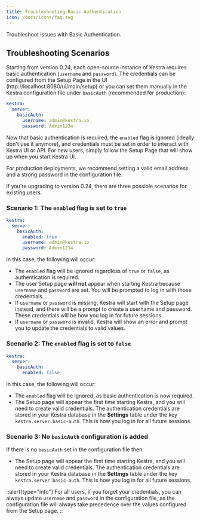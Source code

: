 ```yaml
---
title: Troubleshooting Basic Authentication
icon: /docs/icons/faq.svg
---
```


Troubleshoot issues with Basic Authentication.

## Troubleshooting Scenarios

Starting from version 0.24, each open-source instance of Kestra requires basic authentication (`username` and `password`). The credentials can be configured from the Setup Page in the UI (http://localhost:8080/ui/main/setup) or you can set them manually in the Kestra configuration file under `basicAuth` (recommended for production):

```yaml
kestra:
  server:
    basicAuth:
      username: admin@kestra.io
      password: Admin1234
```

Now that basic authentication is required, the `enabled` flag is ignored (ideally don't use it anymore), and credentials must be set in order to interact with Kestra UI or API. For new users, simply follow the Setup Page that will show up when you start Kestra UI. 

For production deployments, we recommend setting a valid email address and a strong password in the configuration file.

If you're upgrading to version 0.24, there are three possible scenarios for existing users.

### Scenario 1: The `enabled` flag is set to `true`

```yaml
kestra:
  server:
    basicAuth:
      enabled: true
      username: admin@kestra.io
      password: Admin1234
```

In this case, the following will occur:
- The `enabled` flag will be ignored regardless of `true` or `false`, as authentication is required.
- The user Setup page **will not** appear when starting Kestra because `username` and `password` are set. You will be prompted to log in with those credentials.
- If `username` or `password` is missing, Kestra will start with the Setup page instead, and there will be a prompt to create a username and password. These credentials will be how you log in for future sessions.
- If `username` or `password` is invalid, Kestra will show an error and prompt you to update the credentials to valid values.

### Scenario 2: The `enabled` flag is set to `false`

```yaml
kestra:
  server:
    basicAuth:
      enabled: false
```

In this case, the following will occur:
- The `enabled` flag will be ignored, as basic authentication is now required.
- The Setup page will appear the first time starting Kestra, and you will need to create valid credentials. The authentication credentials are stored in your Kestra database in the **Settings** table under the key `kestra.server.basic-auth`. This is how you log in for all future sessions.

### Scenario 3: No `basicAuth` configuration is added

If there is no `basicAuth` set in the configuration file then:
- The Setup page will appear the first time starting Kestra, and you will need to create valid credentials. The authentication credentials are stored in your Kestra database in the **Settings** table under the key `kestra.server.basic-auth`. This is how you log in for all future sessions.

::alert{type="info"}
For all users, if you forget your credentials, you can always update `username` and `password` in the configuration file, as the configuration file will always take precedence over the values configured from the Setup page.
::
